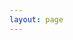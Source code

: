 ```yaml
---
layout: page
---
```

<script setup>
import members from './old-members.vue'
</script>

<members/>
